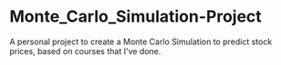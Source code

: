 # Monte_Carlo_Simulation-Project
A personal project to create a Monte Carlo Simulation to predict stock prices, based on courses that I've done.
